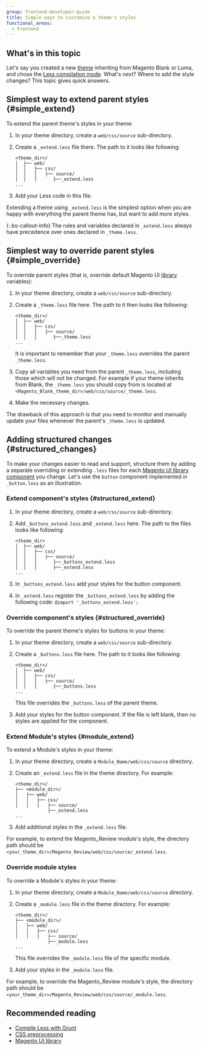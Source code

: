```yaml
---
group: frontend-developer-guide
title: Simple ways to customize a theme's styles
functional_areas:
  - Frontend
---
```

## What's in this topic

Let's say you created a new [theme](https://glossary.magento.com/theme) inheriting from Magento Blank or Luma, and chose the [Less compilation mode]. What's next? Where to add the style changes? This topic gives quick answers.

## Simplest way to extend parent styles {#simple_extend}

To extend the parent theme's styles in your theme:

1. In your theme directory, create a `web/css/source` sub-directory.
1. Create a `_extend.less` file there. The path to it looks like following:

    ```tree
    <theme_dir>/
    │  ├── web/
    │  │   ├── css/
    │  │   │   ├── source/
    │  │   │      ├──_extend.less
    ...
    ```

1. Add your Less code in this file.

Extending a theme using `_extend.less` is the simplest option when you are happy with everything the parent theme has, but want to add more styles.

{:.bs-callout-info}
The rules and variables declared in `_extend.less` always have precedence over ones declared in `_theme.less`.

## Simplest way to override parent styles {#simple_override}

To override parent styles (that is, override default Magento UI [library](https://glossary.magento.com/library) variables):

1. In your theme directory, create a `web/css/source` sub-directory.
1. Create a `_theme.less` file here. The path to it then looks like following:

   ```tree
   <theme_dir>/
   │  ├── web/
   │  │   ├── css/
   │  │   │   ├── source/
   │  │   │      ├──_theme.less
   ...
   ```

   It is important to remember that your `_theme.less` overrides the parent `_theme.less`.

1. Copy all variables you need from the parent `_theme.less`, including those which will not be changed. For example if your theme inherits from Blank, the `_theme.less` you should copy from is located at `<Magento_Blank_theme_dir>/web/css/source/_theme.less`.
1. Make the necessary changes.

The drawback of this approach is that you need to monitor and manually update your files whenever the parent's `_theme.less` is updated.

## Adding structured changes {#structured_changes}

To make your changes easier to read and support, structure them by adding a separate overriding or extending `.less` files for each [Magento UI library component] you change. Let's use the `button` component implemented in `_button.less` as an illustration.

### Extend component's styles {#structured_extend}

1. In your theme directory, create a `web/css/source` sub-directory.
1. Add `_buttons_extend.less` and `_extend.less` here. The path to the files looks like following:

   ```tree
   <theme_dir>
   │  ├── web/
   │  │   ├── css/
   │  │   │   ├── source/
   │  │   │      ├──_buttons_extend.less
   │  │   │      ├──_extend.less
   ...
   ```

1. In `_buttons_extend.less` add your styles for the button component.
1. In `_extend.less` register the `_buttons_extend.less` by adding the following code: `@import '_buttons_extend.less';`

### Override component's styles {#structured_override}

To override the parent theme's styles for buttons in your theme:

1. In your theme directory, create a `web/css/source` sub-directory.
1. Create a `_buttons.less` file here. The path to it looks like following:

   ```tree
   <theme_dir>/
   │  ├── web/
   │  │   ├── css/
   │  │   │   ├── source/
   │  │   │      ├──_buttons.less
   ...
   ```

   This file overrides the `_buttons.less` of the parent theme.

1. Add your styles for the button component. If the file is left blank, then no styles are applied for the component.


### Extend Module's styles {#module_extend}

To extend a Module's styles in your theme:

1. In your theme directory, create a `Module_Name/web/css/source` directory.
1. Create an `_extend.less` file in the theme directory. For example:

   ```tree
   <theme_dir>/
   ├── <module_dir>/
   │   ├── web/
   │   │   ├── css/
   │   │   │   ├── source/
               ├──_extend.less
   ...
   ```
1. Add additional styles in the `_extend.less` file.


For example, to extend the Magento_Review module's style, the directory path should be `<your_theme_dir>/Magento_Review/web/css/source/_extend.less`.

### Override module styles

To override a Module's styles in your theme:

1. In your theme directory, create a `Module_Name/web/css/source` directory.
1. Create a `_module.less` file in the theme directory. For example:

   ```tree
   <theme_dir>/
   ├── <module_dir>/
   │   ├── web/
   │   │   ├── css/
   │   │   │   ├── source/
               ├──_module.less
   ...
   ```
   This file overrides the `_module.less` file of the specific module.

1. Add your styles in the `_module.less` file.


For example, to override the Magento_Review module's style, the directory path should be `<your_theme_dir>/Magento_Review/web/css/source/_module.less`.

## Recommended reading

-  [Compile Less with Grunt]({{page.baseurl}}/frontend-dev-guide/css-topics/css_debug.html)
-  [CSS preprocessing]({{page.baseurl}}/frontend-dev-guide/css-topics/css-preprocess.html)
-  [Magento UI library]({{page.baseurl}}/frontend-dev-guide/css-topics/theme-ui-lib.html)

[Less compilation mode]: {{page.baseurl}}/frontend-dev-guide/css-guide/css_quick_guide_mode.html
[Magento UI library component]: {{page.baseurl}}/frontend-dev-guide/css-topics/theme-ui-lib.html#library_elements

